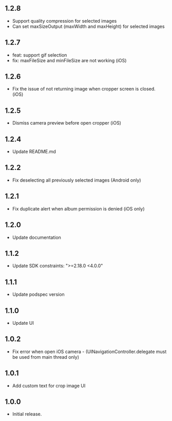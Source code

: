 ## 1.2.8

* Support quality compression for selected images
* Can set maxSizeOutput (maxWidth and maxHeight) for selected images

## 1.2.7

- feat: support gif selection
- fix: maxFileSize and minFileSize are not working (iOS)

## 1.2.6

- Fix the issue of not returning image when cropper screen is closed. (iOS)

## 1.2.5

- Dismiss camera preview before open cropper (iOS)

## 1.2.4

- Update README.md

## 1.2.2

- Fix deselecting all previously selected images (Android only)

## 1.2.1

- Fix duplicate alert when album permission is denied (iOS only)

## 1.2.0

- Update documentation

## 1.1.2

- Update SDK constraints: ">=2.18.0 <4.0.0"

## 1.1.1

- Update podspec version

## 1.1.0

- Update UI

## 1.0.2

- Fix error when open iOS camera - (UINavigationController.delegate must be used from main thread only)

## 1.0.1

- Add custom text for crop image UI

## 1.0.0

- Initial release.
